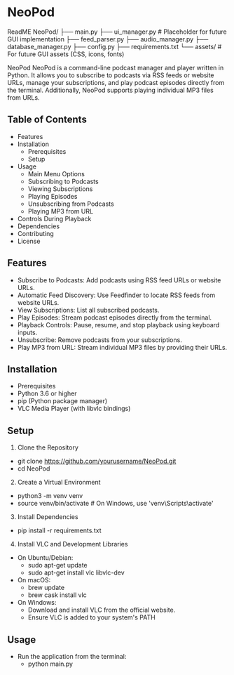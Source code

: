 # NeoPod
ReadME
NeoPod/
├── main.py
├── ui_manager.py       # Placeholder for future GUI implementation
├── feed_parser.py
├── audio_manager.py
├── database_manager.py
├── config.py
├── requirements.txt
└── assets/             # For future GUI assets (CSS, icons, fonts)

NeoPod
NeoPod is a command-line podcast manager and player written in Python. It allows you to subscribe to podcasts via RSS feeds or website URLs, manage your subscriptions, and play podcast episodes directly from the terminal. Additionally, NeoPod supports playing individual MP3 files from URLs.

## Table of Contents
- Features
- Installation
    - Prerequisites
    - Setup
- Usage
    - Main Menu Options
    - Subscribing to Podcasts
    - Viewing Subscriptions
    - Playing Episodes
    - Unsubscribing from Podcasts
    - Playing MP3 from URL
- Controls During Playback
- Dependencies
- Contributing
- License
## Features
- Subscribe to Podcasts: Add podcasts using RSS feed URLs or website URLs.
- Automatic Feed Discovery: Use Feedfinder to locate RSS feeds from website URLs.
- View Subscriptions: List all subscribed podcasts.
- Play Episodes: Stream podcast episodes directly from the terminal.
- Playback Controls: Pause, resume, and stop playback using keyboard inputs.
- Unsubscribe: Remove podcasts from your subscriptions.
- Play MP3 from URL: Stream individual MP3 files by providing their URLs.
## Installation
- Prerequisites
- Python 3.6 or higher
- pip (Python package manager)
- VLC Media Player (with libvlc bindings)

## Setup
1. Clone the Repository
- git clone https://github.com/yourusername/NeoPod.git
- cd NeoPod

2. Create a Virtual Environment
- python3 -m venv venv
- source venv/bin/activate  # On Windows, use 'venv\Scripts\activate'

3. Install Dependencies
- pip install -r requirements.txt

4. Install VLC and Development Libraries
- On Ubuntu/Debian:
    - sudo apt-get update
    - sudo apt-get install vlc libvlc-dev
- On macOS:
    - brew update
    - brew cask install vlc
- On Windows:
    - Download and install VLC from the official website.
    - Ensure VLC is added to your system's PATH

## Usage
- Run the application from the terminal:
    - python main.py

